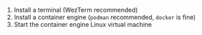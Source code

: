 1. Install a terminal (WezTerm recommended)
2. Install a container engine (`podman` recommended, `docker` is fine)
3. Start the container engine Linux virtual machine